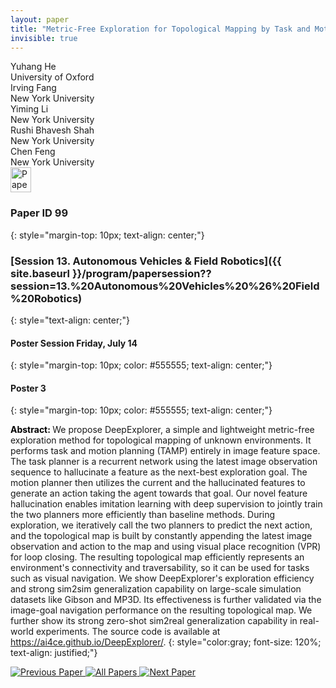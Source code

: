 ```yaml
---
layout: paper
title: "Metric-Free Exploration for Topological Mapping by Task and Motion Imitation in Feature Space"
invisible: true
---
```

<div class="paper-authors">
<div class="paper-author-box">
    <div class="paper-author-name">Yuhang He</div>
    <div class="paper-author-uni">University of Oxford</div>
</div>
<div class="paper-author-box">
    <div class="paper-author-name">Irving Fang</div>
    <div class="paper-author-uni">New York University</div>
</div>
<div class="paper-author-box">
    <div class="paper-author-name">Yiming Li</div>
    <div class="paper-author-uni">New York University</div>
</div>
<div class="paper-author-box">
    <div class="paper-author-name">Rushi Bhavesh Shah</div>
    <div class="paper-author-uni">New York University</div>
</div>
<div class="paper-author-box">
    <div class="paper-author-name">Chen Feng</div>
    <div class="paper-author-uni">New York University</div>
</div>

</div><div class="paper-pdf">
<div> <a href="http://www.roboticsproceedings.org/rss19/p099.pdf"><img src="{{ site.baseurl }}/images/paper_link.png" alt="Paper Website" width = "33"  height = "40"/></a> </div>
</div>

### Paper ID 99
{: style="margin-top: 10px; text-align: center;"}

### [Session 13. Autonomous Vehicles & Field Robotics]({{ site.baseurl }}/program/papersession??session=13.%20Autonomous%20Vehicles%20%26%20Field%20Robotics)
{: style="text-align: center;"}

#### Poster Session Friday, July 14
{: style="margin-top: 10px; color: #555555; text-align: center;"}

#### Poster 3
{: style="margin-top: 10px; color: #555555; text-align: center;"}

<b style="color: black;">Abstract: </b>We propose DeepExplorer, a simple and lightweight metric-free exploration method for topological mapping of unknown environments. It performs task and motion planning (TAMP) entirely in image feature space. The task planner is a recurrent network using the latest image observation sequence to hallucinate a feature as the next-best exploration goal. The motion planner then utilizes the current and the hallucinated features to generate an action taking the agent towards that goal.  Our novel feature hallucination enables imitation learning with deep supervision to jointly train the two planners more efficiently than baseline methods. During exploration, we iteratively call the two planners to predict the next action, and the topological map is built by constantly appending the latest image observation and action to the map and using visual place recognition (VPR) for loop closing. 
The resulting topological map efficiently represents an environment's connectivity and traversability, so it can be used for tasks such as visual navigation. We show DeepExplorer's exploration efficiency and strong sim2sim generalization capability on large-scale simulation datasets like Gibson and MP3D. Its effectiveness is further validated via the image-goal navigation performance on the resulting topological map. We further show its strong zero-shot sim2real generalization capability in real-world experiments. The source code is available at https://ai4ce.github.io/DeepExplorer/.
{: style="color:gray; font-size: 120%; text-align: justified;"}


<div class="paper-menu">
<a href="{{ site.baseurl }}/program/papers/098/"> <img src="{{ site.baseurl }}/images/previous_paper_icon.png" alt="Previous Paper" title="Previous Paper"/> </a>
<a href="{{ site.baseurl }}/program/papers"><img src="{{ site.baseurl }}/images/overview_icon.png" alt="All Papers" title="All Papers"/> </a>
<a href="{{ site.baseurl }}/program/papers/100/"> <img src="{{ site.baseurl }}/images/next_paper_icon.png" alt="Next Paper" title="Next Paper"/> </a>

</div>
